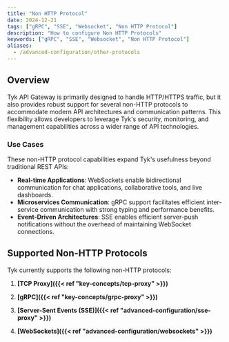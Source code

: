 ```yaml
---
title: "Non HTTP Protocol"
date: 2024-12-21
tags: ["gRPC", "SSE", "Websocket", "Non HTTP Protocol"]
description: "How to configure Non HTTP Protocols"
keywords: ["gRPC", "SSE", "Websocket", "Non HTTP Protocol"]
aliases:
  - /advanced-configuration/other-protocols
---
```


## Overview

Tyk API Gateway is primarily designed to handle HTTP/HTTPS traffic, but it also provides robust support for several non-HTTP protocols to accommodate modern API architectures and communication patterns. This flexibility allows developers to leverage Tyk's security, monitoring, and management capabilities across a wider range of API technologies.

### Use Cases

These non-HTTP protocol capabilities expand Tyk's usefulness beyond traditional REST APIs:

-   **Real-time Applications**: WebSockets enable bidirectional communication for chat applications, collaborative tools, and live dashboards.
-   **Microservices Communication**: gRPC support facilitates efficient inter-service communication with strong typing and performance benefits.
-   **Event-Driven Architectures**: SSE enables efficient server-push notifications without the overhead of maintaining WebSocket connections.

## Supported Non-HTTP Protocols

Tyk currently supports the following non-HTTP protocols:

1. **[TCP Proxy]({{< ref "key-concepts/tcp-proxy" >}})**

2. **[gRPC]({{< ref "key-concepts/grpc-proxy" >}})**

3. **[Server-Sent Events (SSE)]({{< ref "advanced-configuration/sse-proxy" >}})**

4. **[WebSockets]({{< ref "advanced-configuration/websockets" >}})**